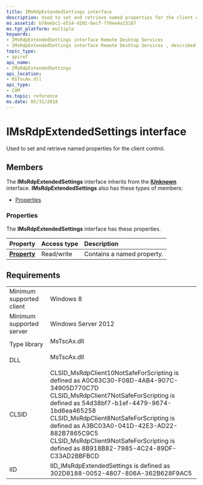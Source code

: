 ```yaml
---
title: IMsRdpExtendedSettings interface
description: Used to set and retrieve named properties for the client control.
ms.assetid: b78eebc1-e514-4201-becf-770ee4a15187
ms.tgt_platform: multiple
keywords:
- IMsRdpExtendedSettings interface Remote Desktop Services
- IMsRdpExtendedSettings interface Remote Desktop Services , described
topic_type:
- apiref
api_name:
- IMsRdpExtendedSettings
api_location:
- MsTscAx.dll
api_type:
- COM
ms.topic: reference
ms.date: 05/31/2018
---
```


# IMsRdpExtendedSettings interface

Used to set and retrieve named properties for the client control.

## Members

The **IMsRdpExtendedSettings** interface inherits from the [**IUnknown**](https://docs.microsoft.com/windows/desktop/api/unknwn/nn-unknwn-iunknown) interface. **IMsRdpExtendedSettings** also has these types of members:

-   [Properties](#properties)

### Properties

The **IMsRdpExtendedSettings** interface has these properties.



| Property                                                       | Access type           | Description                           |
|:---------------------------------------------------------------|:----------------------|:--------------------------------------|
| [**Property**](imsrdpextendedsettings-property.md)<br/> | Read/write<br/> | Contains a named property.<br/> |



 

## Requirements



|                                     |                                                                                                                                                                                                                                                                                                                                                                                                                      |
|-------------------------------------|----------------------------------------------------------------------------------------------------------------------------------------------------------------------------------------------------------------------------------------------------------------------------------------------------------------------------------------------------------------------------------------------------------------------|
| Minimum supported client<br/> | Windows 8<br/>                                                                                                                                                                                                                                                                                                                                                                                                 |
| Minimum supported server<br/> | Windows Server 2012<br/>                                                                                                                                                                                                                                                                                                                                                                                       |
| Type library<br/>             | <dl> <dt>MsTscAx.dll</dt> </dl>                                                                                                                                                                                                                                                                                                                               |
| DLL<br/>                      | <dl> <dt>MsTscAx.dll</dt> </dl>                                                                                                                                                                                                                                                                                                                               |
| CLSID<br/>                    | CLSID\_MsRdpClient10NotSafeForScripting is defined as A0C63C30-F08D-4AB4-907C-34905D770C7D<br/> CLSID\_MsRdpClient7NotSafeForScripting is defined as 54d38bf7-b1ef-4479-9674-1bd6ea465258<br/> CLSID\_MsRdpClient8NotSafeForScripting is defined as A3BC03A0-041D-42E3-AD22-882B7865C9C5<br/> CLSID\_MsRdpClient9NotSafeForScripting is defined as 8B918B82-7985-4C24-89DF-C33AD2BBFBCD<br/> |
| IID<br/>                      | IID\_IMsRdpExtendedSettings is defined as 302D8188-0052-4807-806A-362B628F9AC5<br/>                                                                                                                                                                                                                                                                                                                            |



 

 





